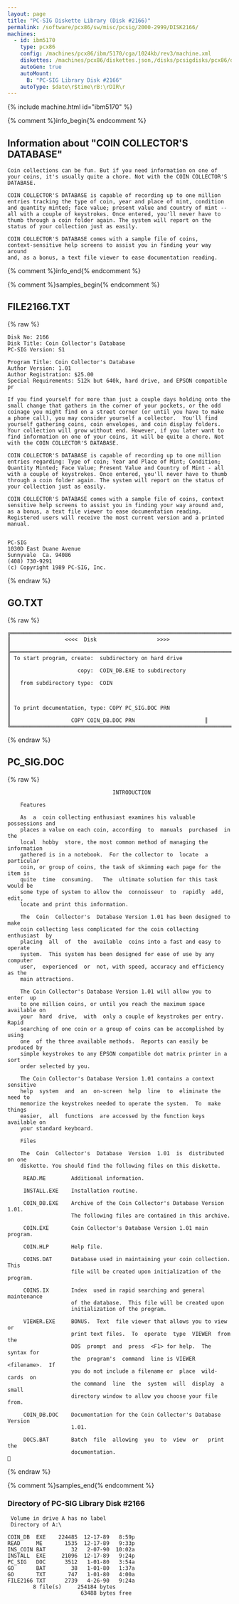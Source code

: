 ```yaml
---
layout: page
title: "PC-SIG Diskette Library (Disk #2166)"
permalink: /software/pcx86/sw/misc/pcsig/2000-2999/DISK2166/
machines:
  - id: ibm5170
    type: pcx86
    config: /machines/pcx86/ibm/5170/cga/1024kb/rev3/machine.xml
    diskettes: /machines/pcx86/diskettes.json,/disks/pcsigdisks/pcx86/diskettes.json
    autoGen: true
    autoMount:
      B: "PC-SIG Library Disk #2166"
    autoType: $date\r$time\rB:\rDIR\r
---
```


{% include machine.html id="ibm5170" %}

{% comment %}info_begin{% endcomment %}

## Information about "COIN COLLECTOR'S DATABASE"

    Coin collections can be fun. But if you need information on one of
    your coins, it's usually quite a chore. Not with the COIN COLLECTOR'S
    DATABASE.
    
    COIN COLLECTOR'S DATABASE is capable of recording up to one million
    entries tracking the type of coin, year and place of mint, condition
    and quantity minted; face value; present value and country of mint --
    all with a couple of keystrokes. Once entered, you'll never have to
    thumb through a coin folder again. The system will report on the
    status of your collection just as easily.
    
    COIN COLLECTOR'S DATABASE comes with a sample file of coins,
    context-sensitive help screens to assist you in finding your way around
    and, as a bonus, a text file viewer to ease documentation reading.
{% comment %}info_end{% endcomment %}

{% comment %}samples_begin{% endcomment %}

## FILE2166.TXT

{% raw %}
```
Disk No: 2166                                                           
Disk Title: Coin Collector's Database                                   
PC-SIG Version: S1                                                      
                                                                        
Program Title: Coin Collector's Database                                
Author Version: 1.01                                                    
Author Registration: $25.00                                             
Special Requirements: 512k but 640k, hard drive, and EPSON compatible pr
                                                                        
If you find yourself for more than just a couple days holding onto the  
small change that gathers in the corner of your pockets, or the odd     
coinage you might find on a street corner (or until you have to make    
a phone call), you may consider yourself a collector.  You'll find      
yourself gathering coins, coin envelopes, and coin display folders.     
Your collection will grow without end. However, if you later want to    
find information on one of your coins, it will be quite a chore. Not    
with the COIN COLLECTOR'S DATABASE.                                     
                                                                        
COIN COLLECTOR'S DATABASE is capable of recording up to one million     
entries regarding: Type of coin; Year and Place of Mint; Condition;     
Quantity Minted; Face Value; Present Value and Country of Mint - all    
with a couple of keystrokes. Once entered, you'll never have to thumb   
through a coin folder again. The system will report on the status of    
your collection just as easily.                                         
                                                                        
COIN COLLECTOR'S DATABASE comes with a sample file of coins, context    
sensitive help screens to assist you in finding your way around and,    
as a bonus, a text file viewer to ease documentation reading.           
Registered users will receive the most current version and a printed    
manual.                                                                 
                                                                       
                                                                        
PC-SIG                                                                  
1030D East Duane Avenue                                                 
Sunnyvale  Ca. 94086                                                    
(408) 730-9291                                                          
(c) Copyright 1989 PC-SIG, Inc.                                         
```
{% endraw %}

## GO.TXT

{% raw %}
```
╔═════════════════════════════════════════════════════════════════════════╗
║                 <<<<  Disk                   >>>>                       ║
╠═════════════════════════════════════════════════════════════════════════╣
║ To start program, create:  subdirectory on hard drive                   ║
║                     copy:  COIN_DB.EXE to subdirectory                  ║
║   from subdirectory type:  COIN                                         ║
║                                                                         ║
║ To print documentation, type: COPY PC_SIG.DOC PRN                       ║
║   				COPY COIN_DB.DOC PRN                      ║
╚═════════════════════════════════════════════════════════════════════════╝
```
{% endraw %}

## PC_SIG.DOC

{% raw %}
```
                                 INTRODUCTION

    Features

    As  a  coin collecting enthusiast examines his valuable possessions and
    places a value on each coin, according  to  manuals  purchased  in  the
    local  hobby  store, the most common method of managing the information
    gathered is in a notebook.  For the collector to  locate  a  particular
    coin, or group of coins, the task of skimming each page for the item is
    quite  time  consuming.   The  ultimate solution for this task would be
    some type of system to allow the  connoisseur  to  rapidly  add,  edit,
    locate and print this information.

    The  Coin  Collector's  Database Version 1.01 has been designed to make
    coin collecting less complicated for the coin collecting enthusiast  by
    placing  all  of  the  available  coins into a fast and easy to operate
    system.  This system has been designed for ease of use by any  computer
    user,  experienced  or  not, with speed, accuracy and efficiency as the
    main attractions.

    The Coin Collector's Database Version 1.01 will allow you to  enter  up
    to one million coins, or until you reach the maximum space available on
    your  hard  drive,  with  only a couple of keystrokes per entry.  Rapid
    searching of one coin or a group of coins can be accomplished by  using
    one  of the three available methods.  Reports can easily be produced by
    simple keystrokes to any EPSON compatible dot matrix printer in a  sort
    order selected by you.

    The Coin Collector's Database Version 1.01 contains a context sensitive
    help  system  and  an  on-screen  help  line  to  eliminate the need to
    memorize the keystrokes needed to operate the system.  To  make  things
    easier,  all  functions  are accessed by the function keys available on
    your standard keyboard.

    Files

    The  Coin  Collector's  Database  Version  1.01  is  distributed on one
    diskette. You should find the following files on this diskette.

     READ.ME        Additional information.

     INSTALL.EXE    Installation routine.

     COIN_DB.EXE    Archive of the Coin Collector's Database Version  1.01.
                    The following files are contained in this archive.

     COIN.EXE       Coin Collector's Database Version 1.01 main program.

     COIN.HLP       Help file.

     COINS.DAT      Database used in maintaining your coin collection. This
                    file will be created upon initialization of the program.

     COINS.IX       Index  used in rapid searching and general maintenance
                    of the database.  This file will be created upon
                    initialization of the program.

     VIEWER.EXE     BONUS.  Text  file viewer that allows you to view or
                    print text files.  To  operate  type  VIEWER  from  the
                    DOS  prompt  and  press  <F1> for help.  The syntax for
                    the  program's  command  line is VIEWER <filename>.  If
                    you do not include a filename or  place  wild-cards  on
                    the command  line  the  system  will  display  a  small
                    directory window to allow you choose your file from.

     COIN_DB.DOC    Documentation for the Coin Collector's Database Version
                    1.01.

     DOCS.BAT       Batch  file  allowing  you  to  view  or   print   the
                    documentation.

```
{% endraw %}

{% comment %}samples_end{% endcomment %}

### Directory of PC-SIG Library Disk #2166

     Volume in drive A has no label
     Directory of A:\

    COIN_DB  EXE    224485  12-17-89   8:59p
    READ     ME       1535  12-17-89   9:33p
    INS_COIN BAT        32   2-07-90  10:02a
    INSTALL  EXE     21096  12-17-89   9:24p
    PC_SIG   DOC      3512   1-01-80   3:54a
    GO       BAT        38   1-01-80   1:37a
    GO       TXT       747   1-01-80   4:00a
    FILE2166 TXT      2739   4-26-90   9:24a
            8 file(s)     254184 bytes
                           63488 bytes free
